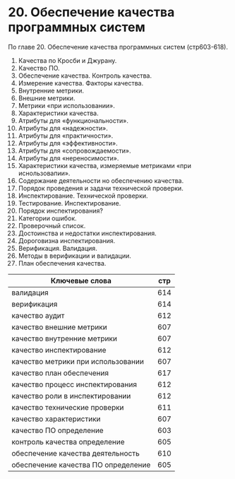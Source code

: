 # 20. Обеспечение качества программных систем
По главе 20. Обеспечение качества программных систем (стр603-618).

1. Качества по Кросби и Джурану.
2. Качество ПО.
3. Обеспечение качества. Контроль качества. 
4. Измерение качества. Факторы качества.
5. Внутренние метрики.
6. Внешние метрики.
7. Метрики «при использовании».
8. Характеристики качества.
9. Атрибуты для «функциональности».
10. Атрибуты для «надежности».
11. Атрибуты для «практичности».
12. Атрибуты для «эффективности».
13. Атрибуты для «сопровождаемости».
14. Атрибуты для «нереносимости».
15. Характеристики качества, измеряемые метриками «при иснользовапии».
16. Содержание деятельности но обеспечению качества.
17. Порядок проведения и задачи технической проверки. 
18. Инспектирование. Технической проверки.
19. Тестирование. Инспектирование.
20. Порядок инспектирования?
21. Категории ошибок.
22. Проверочный список.
23. Достоинства и недостатки инспектирования.
24. Дороговизна инспектирования.
25. Верификация. Валидация.
26. Методы в верификации и валидации.
27. План обеспечения качества.

Ключевые слова  | стр
-----|-----
валидация					|						614
верификация				|						614
качество	аудит 					|				612
качество	внешние метрики 			|				607
качество	внутренние метрики 		|					607
качество	инспектирование 			|				612
качество	метрики при использовании 			|			607
качество	план обеспечения 			|			617
качество	процесс инспектирования 			|			612
качество	роли в инспектировании 			|			612
качество	технические проверки 			|				611
качество	характеристики  			|					607
качество ПО	определение 			|				603
контроль качества	определение  			|			605
обеспечение качества	деятельность  			|			610
обеспечение качества ПО	определение  		|			605
